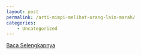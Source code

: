 ```yaml
---
layout: post
permalink: /arti-mimpi-melihat-orang-lain-marah/
categories:
    - Uncategorized
---
```


[Baca Selengkapnya](/08)